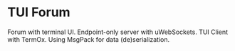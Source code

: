# TUI Forum

Forum with terminal UI. Endpoint-only server with uWebSockets. TUI Client with TermOx. Using MsgPack for data (de)serialization.
